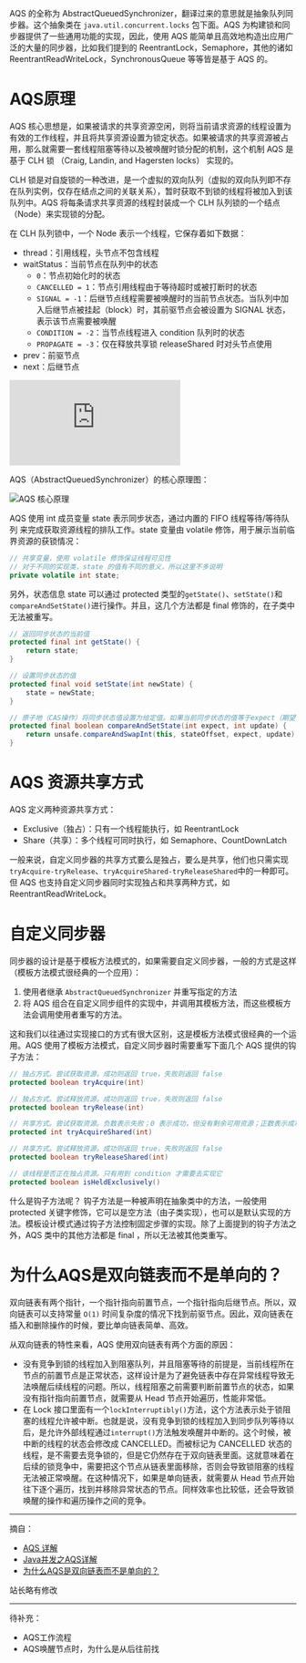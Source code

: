 AQS 的全称为 AbstractQueuedSynchronizer，翻译过来的意思就是抽象队列同步器。这个抽象类在 `java.util.concurrent.locks` 包下面。AQS 为构建锁和同步器提供了一些通用功能的实现，因此，使用 AQS 能简单且高效地构造出应用广泛的大量的同步器，比如我们提到的 ReentrantLock，Semaphore，其他的诸如 ReentrantReadWriteLock，SynchronousQueue 等等皆是基于 AQS 的。

# AQS原理

AQS 核心思想是，如果被请求的共享资源空闲，则将当前请求资源的线程设置为有效的工作线程，并且将共享资源设置为锁定状态。如果被请求的共享资源被占用，那么就需要一套线程阻塞等待以及被唤醒时锁分配的机制，这个机制 AQS 是基于 CLH 锁 （Craig, Landin, and Hagersten locks） 实现的。

CLH 锁是对自旋锁的一种改进，是一个虚拟的双向队列（虚拟的双向队列即不存在队列实例，仅存在结点之间的关联关系），暂时获取不到锁的线程将被加入到该队列中。AQS 将每条请求共享资源的线程封装成一个 CLH 队列锁的一个结点（Node）来实现锁的分配。

在 CLH 队列锁中，一个 Node 表示一个线程，它保存着如下数据：
+ thread：引用线程，头节点不包含线程
+ waitStatus：当前节点在队列中的状态
  + `0`：节点初始化时的状态
  + `CANCELLED = 1`：节点引用线程由于等待超时或被打断时的状态
  + `SIGNAL = -1`：后继节点线程需要被唤醒时的当前节点状态。当队列中加入后继节点被挂起（block）时，其前驱节点会被设置为 SIGNAL 状态，表示该节点需要被唤醒
  + `CONDITION = -2`：当节点线程进入 condition 队列时的状态
  + `PROPAGATE = -3`：仅在释放共享锁 releaseShared 时对头节点使用
+ prev：前驱节点
+ next：后继节点

![CLH](https://javaguide.cn/java/concurrent/aqs.html)

AQS（AbstractQueuedSynchronizer）的核心原理图：

![AQS 核心原理](http://hunt-cdn.eyescode.top/content/718b71fa-cdc5-cb26-fe0a-634f0e0bbc3e.png)

AQS 使用 int 成员变量 state 表示同步状态，通过内置的 FIFO 线程等待/等待队列 来完成获取资源线程的排队工作。state 变量由 volatile 修饰，用于展示当前临界资源的获锁情况：

```java
// 共享变量，使用 volatile 修饰保证线程可见性
// 对于不同的实现类，state 的值有不同的意义，所以这里不多说明
private volatile int state;
```

另外，状态信息 state 可以通过 protected 类型的`getState()`、`setState()`和`compareAndSetState()`进行操作。并且，这几个方法都是 final 修饰的，在子类中无法被重写。

```java
// 返回同步状态的当前值
protected final int getState() {
    return state;
}

// 设置同步状态的值
protected final void setState(int newState) {
    state = newState;
}

// 原子地（CAS操作）将同步状态值设置为给定值。如果当前同步状态的值等于expect（期望值）则更新
protected final boolean compareAndSetState(int expect, int update) {
    return unsafe.compareAndSwapInt(this, stateOffset, expect, update);
}
```

# AQS 资源共享方式

AQS 定义两种资源共享方式：
+ Exclusive（独占）：只有一个线程能执行，如 ReentrantLock
+ Share（共享）：多个线程可同时执行，如 Semaphore、CountDownLatch

一般来说，自定义同步器的共享方式要么是独占，要么是共享，他们也只需实现`tryAcquire-tryRelease`、`tryAcquireShared-tryReleaseShared`中的一种即可。但 AQS 也支持自定义同步器同时实现独占和共享两种方式，如 ReentrantReadWriteLock。

# 自定义同步器

同步器的设计是基于模板方法模式的，如果需要自定义同步器，一般的方式是这样（模板方法模式很经典的一个应用）：
1. 使用者继承 `AbstractQueuedSynchronizer` 并重写指定的方法
2. 将 AQS 组合在自定义同步组件的实现中，并调用其模板方法，而这些模板方法会调用使用者重写的方法。

这和我们以往通过实现接口的方式有很大区别，这是模板方法模式很经典的一个运用。AQS 使用了模板方法模式，自定义同步器时需要重写下面几个 AQS 提供的钩子方法：

```java
// 独占方式。尝试获取资源，成功则返回 true，失败则返回 false
protected boolean tryAcquire(int)

// 独占方式。尝试释放资源，成功则返回 true，失败则返回 false
protected boolean tryRelease(int)

// 共享方式。尝试获取资源。负数表示失败；0 表示成功，但没有剩余可用资源；正数表示成功，且有剩余资源
protected int tryAcquireShared(int)

// 共享方式。尝试释放资源，成功则返回 true，失败则返回 false
protected boolean tryReleaseShared(int)

// 该线程是否正在独占资源。只有用到 condition 才需要去实现它
protected boolean isHeldExclusively()
```

什么是钩子方法呢？ 钩子方法是一种被声明在抽象类中的方法，一般使用 protected 关键字修饰，它可以是空方法（由子类实现），也可以是默认实现的方法。模板设计模式通过钩子方法控制固定步骤的实现。除了上面提到的钩子方法之外，AQS 类中的其他方法都是 final ，所以无法被其他类重写。

# 为什么AQS是双向链表而不是单向的？

双向链表有两个指针，一个指针指向前置节点，一个指针指向后继节点。所以，双向链表可以支持常量 `O(1)` 时间复杂度的情况下找到前驱节点。因此，双向链表在插入和删除操作的时候，要比单向链表简单、高效。

从双向链表的特性来看，AQS 使用双向链表有两个方面的原因：
+ 没有竞争到锁的线程加入到阻塞队列，并且阻塞等待的前提是，当前线程所在节点的前置节点是正常状态，这样设计是为了避免链表中存在异常线程导致无法唤醒后续线程的问题。所以，线程阻塞之前需要判断前置节点的状态，如果没有指针指向前置节点，就需要从 Head 节点开始遍历，性能非常低。
+ 在 Lock 接口里面有一个`lockInterruptibly()`方法，这个方法表示处于锁阻塞的线程允许被中断。也就是说，没有竞争到锁的线程加入到同步队列等待以后，是允许外部线程通过`interrupt()`方法触发唤醒并中断的。这个时候，被中断的线程的状态会修改成 CANCELLED。而被标记为 CANCELLED 状态的线程，是不需要去竞争锁的，但是它仍然存在于双向链表里面。这就意味着在后续的锁竞争中，需要把这个节点从链表里面移除，否则会导致锁阻塞的线程无法被正常唤醒。在这种情况下，如果是单向链表，就需要从 Head 节点开始往下逐个遍历，找到并移除异常状态的节点。同样效率也比较低，还会导致锁唤醒的操作和遍历操作之间的竞争。

------
摘自：
+ [AQS 详解](https://javaguide.cn/java/concurrent/aqs.html)
+ [Java并发之AQS详解](https://juejin.cn/post/7006895386103119908)
+ [为什么AQS是双向链表而不是单向的？](https://topjavaer.cn/java/java-concurrent.html#%E4%B8%BA%E4%BB%80%E4%B9%88aqs%E6%98%AF%E5%8F%8C%E5%90%91%E9%93%BE%E8%A1%A8%E8%80%8C%E4%B8%8D%E6%98%AF%E5%8D%95%E5%90%91%E7%9A%84)

站长略有修改

------
待补充：
+ AQS工作流程
+ AQS唤醒节点时，为什么是从后往前找